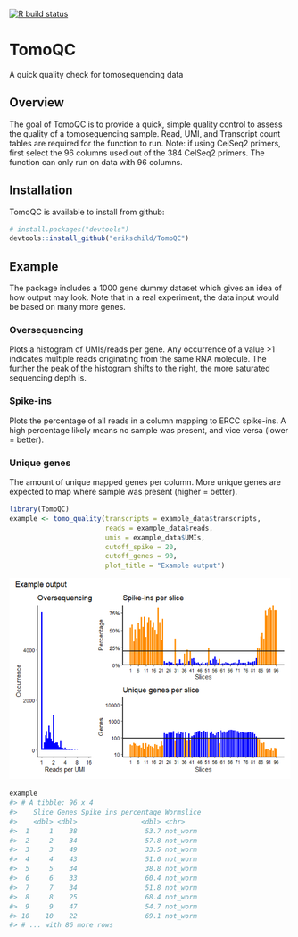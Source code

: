 
<!-- badges: start -->

[![R build
status](https://github.com/erikschild/TomoQC/workflows/R-CMD-check/badge.svg)](https://github.com/erikschild/TomoQC/actions)
<!-- badges: end -->

# TomoQC

A quick quality check for tomosequencing data

## Overview

The goal of TomoQC is to provide a quick, simple quality control to
assess the quality of a tomosequencing sample. Read, UMI, and Transcript
count tables are required for the function to run. Note: if using
CelSeq2 primers, first select the 96 columns used out of the 384 CelSeq2
primers. The function can only run on data with 96 columns.

## Installation

TomoQC is available to install from github:

``` r
# install.packages("devtools")
devtools::install_github("erikschild/TomoQC")
```

## Example

The package includes a 1000 gene dummy dataset which gives an idea of
how output may look. Note that in a real experiment, the data input
would be based on many more genes.

### Oversequencing

Plots a histogram of UMIs/reads per gene. Any occurrence of a value \>1
indicates multiple reads originating from the same RNA molecule. The
further the peak of the histogram shifts to the right, the more
saturated sequencing depth is.

### Spike-ins

Plots the percentage of all reads in a column mapping to ERCC spike-ins.
A high percentage likely means no sample was present, and vice versa
(lower = better).

### Unique genes

The amount of unique mapped genes per column. More unique genes are
expected to map where sample was present (higher = better).

``` r
library(TomoQC)
example <- tomo_quality(transcripts = example_data$transcripts,
                        reads = example_data$reads,
                        umis = example_data$UMIs,
                        cutoff_spike = 20,
                        cutoff_genes = 90,
                        plot_title = "Example output")
```

![](man/figures/README-example-1.png)<!-- -->

``` r
example
#> # A tibble: 96 x 4
#>    Slice Genes Spike_ins_percentage Wormslice
#>    <dbl> <dbl>                <dbl> <chr>    
#>  1     1    38                 53.7 not_worm 
#>  2     2    34                 57.8 not_worm 
#>  3     3    49                 33.5 not_worm 
#>  4     4    43                 51.0 not_worm 
#>  5     5    34                 38.8 not_worm 
#>  6     6    33                 60.4 not_worm 
#>  7     7    34                 51.8 not_worm 
#>  8     8    25                 68.4 not_worm 
#>  9     9    47                 54.7 not_worm 
#> 10    10    22                 69.1 not_worm 
#> # ... with 86 more rows
```
